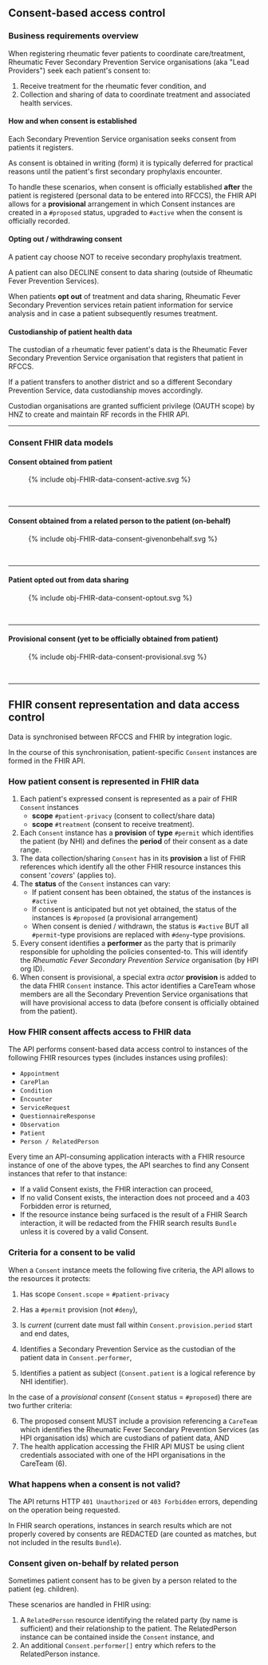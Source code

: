<!-- markdownlint-disable MD041 -->
## Consent-based access control

### Business requirements overview

When registering rheumatic fever patients to coordinate care/treatment, Rheumatic Fever Secondary Prevention Service organisations (aka "Lead Providers") seek each patient's consent to:

1. Receive treatment for the rheumatic fever condition, and
1. Collection and sharing of data to coordinate treatment and associated health services.

#### How and when consent is established

Each Secondary Prevention Service organisation seeks consent from patients it registers.  

As consent is obtained in writing (form) it is typically deferred for practical reasons until the patient's first secondary prophylaxis encounter.  

To handle these scenarios, when consent is officially established **after** the patient is registered (personal data to be entered into RFCCS), the FHIR API allows for a **provisional** arrangement in which Consent instances are created in a `#proposed` status, upgraded to `#active` when the consent is officially recorded.

#### Opting out / withdrawing consent

A patient cay choose NOT to receive secondary prophylaxis treatment.

A patient can also DECLINE consent to data sharing (outside of Rheumatic Fever Prevention Services).

When patients **opt out** of treatment and data sharing, Rheumatic Fever Secondary Prevention services retain patient information for service analysis and in case a patient subsequently resumes treatment.

#### Custodianship of patient health data

The custodian of a rheumatic fever patient's data is the Rheumatic Fever Secondary Prevention Service organisation that registers that patient in RFCCS.

If a patient transfers to another district and so a different Secondary Prevention Service, data custodianship moves accordingly.

Custodian organisations are granted sufficient privilege (OAUTH scope) by HNZ to create and maintain RF records in the FHIR API.

---

### Consent FHIR data models

#### Consent obtained from patient

<!-- markdownlint-disable MD033 -->

<figure>
  <!-- Generated from `input/images-source/obj-FHIR-data-consent-active.puml` -->
  {% include obj-FHIR-data-consent-active.svg %}
</figure>
<br clear="all">

---

#### Consent obtained from a related person to the patient (on-behalf)

<figure>
  <!-- Generated from `input/images-source/obj-FHIR-data-consent-givenonbehalf.puml` -->
  {% include obj-FHIR-data-consent-givenonbehalf.svg %}
</figure>
<br clear="all">

---

#### Patient opted out from data sharing

<figure>
  <!-- Generated from `input/images-source/obj-FHIR-data-consent-optout.plantuml` -->
  {% include obj-FHIR-data-consent-optout.svg %}
</figure>
<br clear="all">

---

#### Provisional consent (yet to be officially obtained from patient)

<figure>
  <!-- Generated from `input/images-source/obj-FHIR-data-consent-provisional.plantuml` -->
  {% include obj-FHIR-data-consent-provisional.svg %}
</figure>
<br clear="all">

---

## FHIR consent representation and data access control

Data is synchronised between RFCCS and FHIR by integration logic.

In the course of this synchronisation, patient-specific `Consent` instances are formed in the FHIR API.

### How patient consent is represented in FHIR data

1. Each patient's expressed consent is represented as a pair of FHIR `Consent` instances
    - **scope** `#patient-privacy` (consent to collect/share data)
    - **scope** `#treatment` (consent to receive treatment).
1. Each `Consent` instance has a **provision** of **type** `#permit` which identifies the patient (by NHI) and defines the **period** of their consent as a date range.
1. The data collection/sharing `Consent` has in its **provision** a list of FHIR references which identify all the other FHIR resource instances this consent '*covers*' (applies to).
1. The **status** of the `Consent` instances can vary:
    - If patient consent has been obtained, the status of the instances is `#active`
    - If consent is anticipated but not yet obtained, the status of the instances is `#proposed` (a provisional arrangement)
    - When consent is denied / withdrawn, the status is `#active` BUT all `#permit`-type provisions are replaced with `#deny`-type provisions.
1. Every consent identifies a **performer** as the party that is primarily responsible for upholding the policies consented-to.  This will identify the *Rheumatic Fever Secondary Prevention Service* organisation (by HPI org ID).
1. When consent is provisional, a special extra *actor* **provision** is added to the data  FHIR `Consent` instance.  This actor identifies a CareTeam whose members are all the Secondary Prevention Service organisations that will have provisional access to data (before consent is officially obtained from the patient).

### How FHIR consent affects access to FHIR data

The API performs consent-based data access control to instances of the following FHIR resources types (includes instances using profiles):

- `Appointment`
- `CarePlan`
- `Condition`
- `Encounter`
- `ServiceRequest`
- `QuestionnaireResponse`
- `Observation`
- `Patient`
- `Person / RelatedPerson`

Every time an API-consuming application interacts with a FHIR resource instance of one of the above types, the API searches to find any Consent instances that refer to that instance:

- If a valid Consent exists, the FHIR interaction can proceed,
- If no valid Consent exists, the interaction does not proceed and a 403 Forbidden error is returned,
- If the resource instance being surfaced is the result of a FHIR Search interaction, it will be redacted from the FHIR search results `Bundle` unless it is covered by a valid Consent.

### Criteria for a consent to be valid

When a `Consent` instance meets the following five criteria, the API allows to the resources it protects:

1. Has scope `Consent.scope` = `#patient-privacy`

1. Has a `#permit` provision (not `#deny`),

1. Is *current* (current date must fall within `Consent.provision.period` start and end dates,

1. Identifies a Secondary Prevention Service as the custodian of the patient data in `Consent.performer`,

1. Identifies a patient as subject (`Consent.patient` is a logical reference by NHI identifier).

In the case of a *provisional consent* (`Consent` status = `#proposed`) there are two further criteria:

<!-- markdownlint-disable MD029 -->
6. The proposed consent MUST include a provision referencing a `CareTeam` which identifies the Rheumatic Fever Secondary Prevention Services (as HPI organisation ids) which are custodians of patient data, AND
7. The health application accessing the FHIR API MUST be using client credentials associated with one of the HPI organisations in the CareTeam (6).

### What happens when a consent is not valid?

The API returns HTTP `401 Unauthorized` or `403 Forbidden` errors, depending on the operation being requested.

In FHIR search operations, instances in search results which are not properly covered by consents are REDACTED (are counted as matches, but not included in the results `Bundle`).

### Consent given on-behalf by related person

Sometimes patient consent has to be given by a person related to the patient (eg. children).

These scenarios are handled in FHIR using:

1. A `RelatedPerson` resource identifying the related party (by name is sufficient) and their relationship to the patient.  The RelatedPerson instance can be contained inside the `Consent` instance, and
1. An additional `Consent.performer[]` entry which refers to the RelatedPerson instance.